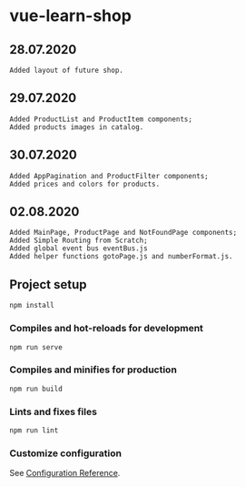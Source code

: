 # vue-learn-shop

## 28.07.2020
```
Added layout of future shop.
```

## 29.07.2020
```
Added ProductList and ProductItem components;
Added products images in catalog.
```

## 30.07.2020
```
Added AppPagination and ProductFilter components;
Added prices and colors for products.
```

## 02.08.2020
```
Added MainPage, ProductPage and NotFoundPage components;
Added Simple Routing from Scratch;
Added global event bus eventBus.js
Added helper functions gotoPage.js and numberFormat.js.
```



## Project setup
```
npm install
```

### Compiles and hot-reloads for development
```
npm run serve
```

### Compiles and minifies for production
```
npm run build
```

### Lints and fixes files
```
npm run lint
```

### Customize configuration
See [Configuration Reference](https://cli.vuejs.org/config/).
